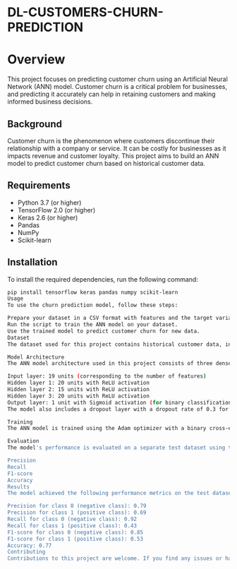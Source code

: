 # DL-CUSTOMERS-CHURN-PREDICTION
# Overview
This project focuses on predicting customer churn using an Artificial Neural Network (ANN) model. Customer churn is a critical problem for businesses, and predicting it accurately can help in retaining customers and making informed business decisions.
## Background
Customer churn is the phenomenon where customers discontinue their relationship with a company or service. It can be costly for businesses as it impacts revenue and customer loyalty. This project aims to build an ANN model to predict customer churn based on historical customer data.

## Requirements
- Python 3.7 (or higher)
- TensorFlow 2.0 (or higher)
- Keras 2.6 (or higher)
- Pandas
- NumPy
- Scikit-learn

## Installation
To install the required dependencies, run the following command:

```bash
pip install tensorflow keras pandas numpy scikit-learn
Usage
To use the churn prediction model, follow these steps:

Prepare your dataset in a CSV format with features and the target variable (churn label).
Run the script to train the ANN model on your dataset.
Use the trained model to predict customer churn for new data.
Dataset
The dataset used for this project contains historical customer data, including various features such as age, gender, usage patterns, customer complaints, etc. The target variable is the "churn" label, indicating whether a customer churned (1) or not (0). The dataset was preprocessed to handle missing values and convert categorical variables to numerical representations.

Model Architecture
The ANN model architecture used in this project consists of three dense layers with ReLU activation functions. The number of units in each layer is as follows:

Input layer: 19 units (corresponding to the number of features)
Hidden layer 1: 20 units with ReLU activation
Hidden layer 2: 15 units with ReLU activation
Hidden layer 3: 20 units with ReLU activation
Output layer: 1 unit with Sigmoid activation (for binary classification)
The model also includes a dropout layer with a dropout rate of 0.3 for regularization to reduce overfitting.

Training
The ANN model is trained using the Adam optimizer with a binary cross-entropy loss function. The batch size is set to 32, and the model is trained for 200 epochs.

Evaluation
The model's performance is evaluated on a separate test dataset using the following metrics:

Precision
Recall
F1-score
Accuracy
Results
The model achieved the following performance metrics on the test dataset:

Precision for class 0 (negative class): 0.79
Precision for class 1 (positive class): 0.69
Recall for class 0 (negative class): 0.92
Recall for class 1 (positive class): 0.43
F1-score for class 0 (negative class): 0.85
F1-score for class 1 (positive class): 0.53
Accuracy: 0.77
Contributing
Contributions to this project are welcome. If you find any issues or have suggestions for improvements, please create a new issue or submit a pull request.







